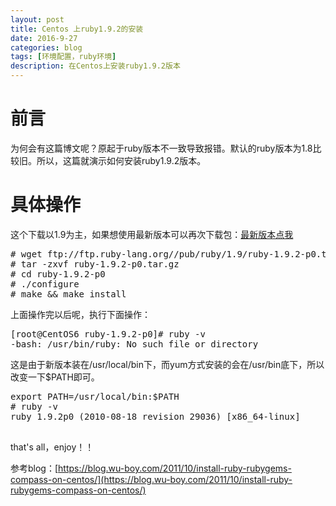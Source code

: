 ```yaml
---
layout: post
title: Centos 上ruby1.9.2的安装
date: 2016-9-27
categories: blog
tags: [环境配置，ruby环境]
description: 在Centos上安装ruby1.9.2版本
---
```


# 前言

为何会有这篇博文呢？原起于ruby版本不一致导致报错。默认的ruby版本为1.8比较旧。所以，这篇就演示如何安装ruby1.9.2版本。

# 具体操作

这个下载以1.9为主，如果想使用最新版本可以再次下载包：[最新版本点我](http://www.ruby-lang.org/zh_TW/downloads/)
<pre>
# wget ftp://ftp.ruby-lang.org//pub/ruby/1.9/ruby-1.9.2-p0.tar.gz
# tar -zxvf ruby-1.9.2-p0.tar.gz
# cd ruby-1.9.2-p0
# ./configure
# make && make install
</pre>

上面操作完以后呢，执行下面操作：
<pre>
[root@CentOS6 ruby-1.9.2-p0]# ruby -v
-bash: /usr/bin/ruby: No such file or directory
</pre>

这是由于新版本装在/usr/local/bin下，而yum方式安装的会在/usr/bin底下，所以改变一下$PATH即可。
<pre>
export PATH=/usr/local/bin:$PATH
# ruby -v
ruby 1.9.2p0 (2010-08-18 revision 29036) [x86_64-linux]

</pre>

that's all，enjoy！！

参考blog：[https://blog.wu-boy.com/2011/10/install-ruby-rubygems-compass-on-centos/](https://blog.wu-boy.com/2011/10/install-ruby-rubygems-compass-on-centos/)